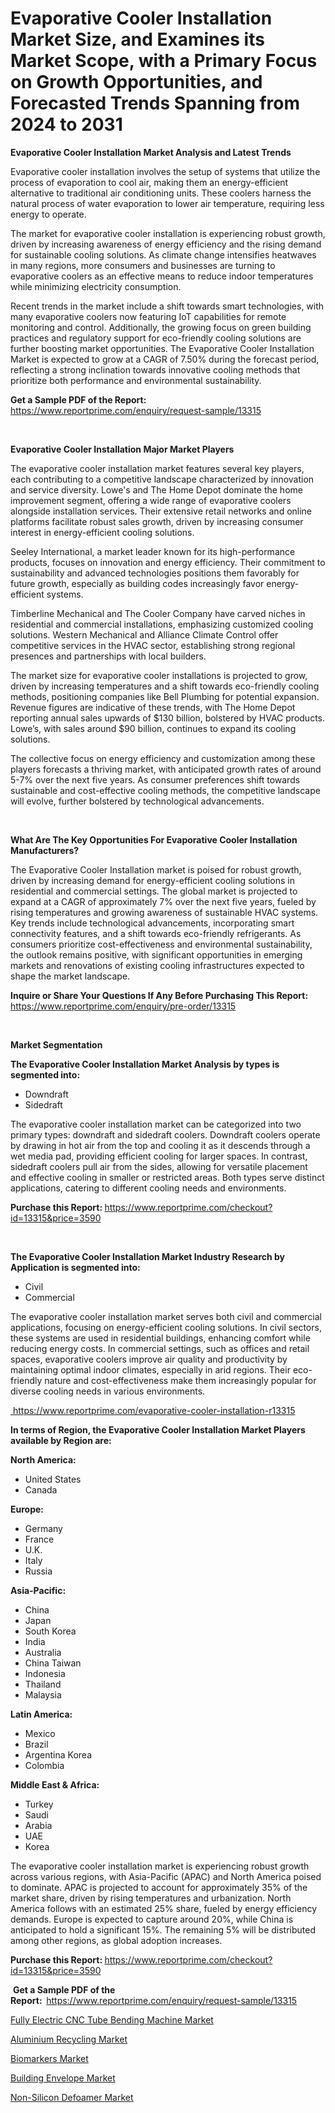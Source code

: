 <p><h1>Evaporative Cooler Installation Market Size, and Examines its Market Scope, with a Primary Focus on Growth Opportunities, and Forecasted Trends Spanning from 2024 to 2031</h1></p><p><strong>Evaporative Cooler Installation Market Analysis and Latest Trends</strong></p>
<p><p>Evaporative cooler installation involves the setup of systems that utilize the process of evaporation to cool air, making them an energy-efficient alternative to traditional air conditioning units. These coolers harness the natural process of water evaporation to lower air temperature, requiring less energy to operate.</p><p>The market for evaporative cooler installation is experiencing robust growth, driven by increasing awareness of energy efficiency and the rising demand for sustainable cooling solutions. As climate change intensifies heatwaves in many regions, more consumers and businesses are turning to evaporative coolers as an effective means to reduce indoor temperatures while minimizing electricity consumption.</p><p>Recent trends in the market include a shift towards smart technologies, with many evaporative coolers now featuring IoT capabilities for remote monitoring and control. Additionally, the growing focus on green building practices and regulatory support for eco-friendly cooling solutions are further boosting market opportunities. The Evaporative Cooler Installation Market is expected to grow at a CAGR of 7.50% during the forecast period, reflecting a strong inclination towards innovative cooling methods that prioritize both performance and environmental sustainability.</p></p>
<p><strong>Get a Sample PDF of the Report:&nbsp;</strong> <a href="https://www.reportprime.com/enquiry/request-sample/13315?utm_campaign=1843&utm_medium=2&utm_source=Github&utm_content=ia&utm_term=29112024&utm_id=evaporative-cooler-installation">https://www.reportprime.com/enquiry/request-sample/13315</a></p>
<p>&nbsp;</p>
<p><strong>Evaporative Cooler Installation Major Market Players</strong></p>
<p><p>The evaporative cooler installation market features several key players, each contributing to a competitive landscape characterized by innovation and service diversity. Lowe's and The Home Depot dominate the home improvement segment, offering a wide range of evaporative coolers alongside installation services. Their extensive retail networks and online platforms facilitate robust sales growth, driven by increasing consumer interest in energy-efficient cooling solutions.</p><p>Seeley International, a market leader known for its high-performance products, focuses on innovation and energy efficiency. Their commitment to sustainability and advanced technologies positions them favorably for future growth, especially as building codes increasingly favor energy-efficient systems.</p><p>Timberline Mechanical and The Cooler Company have carved niches in residential and commercial installations, emphasizing customized cooling solutions. Western Mechanical and Alliance Climate Control offer competitive services in the HVAC sector, establishing strong regional presences and partnerships with local builders.</p><p>The market size for evaporative cooler installations is projected to grow, driven by increasing temperatures and a shift towards eco-friendly cooling methods, positioning companies like Bell Plumbing for potential expansion. Revenue figures are indicative of these trends, with The Home Depot reporting annual sales upwards of $130 billion, bolstered by HVAC products. Lowe’s, with sales around $90 billion, continues to expand its cooling solutions.</p><p>The collective focus on energy efficiency and customization among these players forecasts a thriving market, with anticipated growth rates of around 5-7% over the next five years. As consumer preferences shift towards sustainable and cost-effective cooling methods, the competitive landscape will evolve, further bolstered by technological advancements.</p></p>
<p>&nbsp;</p>
<p><strong>What Are The Key Opportunities For Evaporative Cooler Installation Manufacturers?</strong></p>
<p><p>The Evaporative Cooler Installation market is poised for robust growth, driven by increasing demand for energy-efficient cooling solutions in residential and commercial settings. The global market is projected to expand at a CAGR of approximately 7% over the next five years, fueled by rising temperatures and growing awareness of sustainable HVAC systems. Key trends include technological advancements, incorporating smart connectivity features, and a shift towards eco-friendly refrigerants. As consumers prioritize cost-effectiveness and environmental sustainability, the outlook remains positive, with significant opportunities in emerging markets and renovations of existing cooling infrastructures expected to shape the market landscape.</p></p>
<p><strong>Inquire or Share Your Questions If Any Before Purchasing This Report:</strong> <a href="https://www.reportprime.com/enquiry/pre-order/13315?utm_campaign=1843&utm_medium=2&utm_source=Github&utm_content=ia&utm_term=29112024&utm_id=evaporative-cooler-installation">https://www.reportprime.com/enquiry/pre-order/13315</a></p>
<p>&nbsp;</p>
<p><strong>Market Segmentation</strong></p>
<p><strong>The Evaporative Cooler Installation Market Analysis by types is segmented into:</strong></p>
<p><ul><li>Downdraft</li><li>Sidedraft</li></ul></p>
<p><p>The evaporative cooler installation market can be categorized into two primary types: downdraft and sidedraft coolers. Downdraft coolers operate by drawing in hot air from the top and cooling it as it descends through a wet media pad, providing efficient cooling for larger spaces. In contrast, sidedraft coolers pull air from the sides, allowing for versatile placement and effective cooling in smaller or restricted areas. Both types serve distinct applications, catering to different cooling needs and environments.</p></p>
<p><strong>Purchase this Report:&nbsp;</strong><a href="https://www.reportprime.com/checkout?id=13315&price=3590&utm_campaign=1843&utm_medium=2&utm_source=Github&utm_content=ia&utm_term=29112024&utm_id=evaporative-cooler-installation">https://www.reportprime.com/checkout?id=13315&price=3590</a></p>
<p>&nbsp;</p>
<p><strong>The Evaporative Cooler Installation Market Industry Research by Application is segmented into:</strong></p>
<p><ul><li>Civil</li><li>Commercial</li></ul></p>
<p><p>The evaporative cooler installation market serves both civil and commercial applications, focusing on energy-efficient cooling solutions. In civil sectors, these systems are used in residential buildings, enhancing comfort while reducing energy costs. In commercial settings, such as offices and retail spaces, evaporative coolers improve air quality and productivity by maintaining optimal indoor climates, especially in arid regions. Their eco-friendly nature and cost-effectiveness make them increasingly popular for diverse cooling needs in various environments.</p></p>
<p><a href="https://www.reportprime.com/evaporative-cooler-installation-r13315?utm_campaign=1843&utm_medium=2&utm_source=Github&utm_content=ia&utm_term=29112024&utm_id=evaporative-cooler-installation">&nbsp;https://www.reportprime.com/evaporative-cooler-installation-r13315</a></p>
<p><strong>In terms of Region, the Evaporative Cooler Installation Market Players available by Region are:</strong></p>
<p>
    <p> <strong> North America: </strong>
        <ul>
            <li>United States</li>
            <li>Canada</li>
        </ul>
        </p> 
    <p> <strong> Europe: </strong>
        <ul>
            <li>Germany</li>
            <li>France</li>
            <li>U.K.</li>
            <li>Italy</li>
            <li>Russia</li>
        </ul>
        </p> 
    <p> <strong> Asia-Pacific: </strong>
        <ul>
            <li>China</li>
            <li>Japan</li>
            <li>South Korea</li>
            <li>India</li>
            <li>Australia</li>
            <li>China Taiwan</li>
            <li>Indonesia</li>
            <li>Thailand</li>
            <li>Malaysia</li>
        </ul>
        </p> 
    <p> <strong> Latin America: </strong>
        <ul>
            <li>Mexico</li>
            <li>Brazil</li>
            <li>Argentina Korea</li>
            <li>Colombia</li>
        </ul>
        </p> 
    <p> <strong> Middle East & Africa: </strong>
        <ul>
            <li>Turkey</li>
            <li>Saudi</li>
            <li>Arabia</li>
            <li>UAE</li>
            <li>Korea</li>
        </ul>
    </p>
    </p>
<p><p>The evaporative cooler installation market is experiencing robust growth across various regions, with Asia-Pacific (APAC) and North America poised to dominate. APAC is projected to account for approximately 35% of the market share, driven by rising temperatures and urbanization. North America follows with an estimated 25% share, fueled by energy efficiency demands. Europe is expected to capture around 20%, while China is anticipated to hold a significant 15%. The remaining 5% will be distributed among other regions, as global adoption increases.</p></p>
<p><strong>Purchase this Report: </strong><a href="https://www.reportprime.com/checkout?id=13315&price=3590&utm_campaign=1843&utm_medium=2&utm_source=Github&utm_content=ia&utm_term=29112024&utm_id=evaporative-cooler-installation">https://www.reportprime.com/checkout?id=13315&price=3590</a></p>
<p>&nbsp;<strong>Get a Sample PDF of the Report:&nbsp;&nbsp;</strong><a href="https://www.reportprime.com/enquiry/request-sample/13315?utm_campaign=1843&utm_medium=2&utm_source=Github&utm_content=ia&utm_term=29112024&utm_id=evaporative-cooler-installation">https://www.reportprime.com/enquiry/request-sample/13315</a></p>
<p><strong></strong></p>
<p><p><a href="https://issuu.com/reportprime-2/docs/fully-electric-cnc-tube-bending-machine-market-siz?utm_campaign=1843&utm_medium=2&utm_source=Github&utm_content=ia&utm_term=29112024&utm_id=evaporative-cooler-installation">Fully Electric CNC Tube Bending Machine Market</a></p><p><a href="https://www.linkedin.com/pulse/aluminium-recycling-market-outlook-forecast-from-2024-v0q4c?utm_campaign=1843&utm_medium=2&utm_source=Github&utm_content=ia&utm_term=29112024&utm_id=evaporative-cooler-installation">Aluminium Recycling Market</a></p><p><a href="https://www.linkedin.com/pulse/biomarkers-market-size-competitive-differentiation-expected-6y5uf?utm_campaign=1843&utm_medium=2&utm_source=Github&utm_content=ia&utm_term=29112024&utm_id=evaporative-cooler-installation">Biomarkers Market</a></p><p><a href="https://www.linkedin.com/pulse/building-envelope-market-analysis-product-segmentation-ppime?utm_campaign=1843&utm_medium=2&utm_source=Github&utm_content=ia&utm_term=29112024&utm_id=evaporative-cooler-installation">Building Envelope Market</a></p><p><a href="https://issuu.com/reportprime-2/docs/non-silicon-defoamer-market-size-2030.pptx?utm_campaign=1843&utm_medium=2&utm_source=Github&utm_content=ia&utm_term=29112024&utm_id=evaporative-cooler-installation">Non-Silicon Defoamer Market</a></p></p>